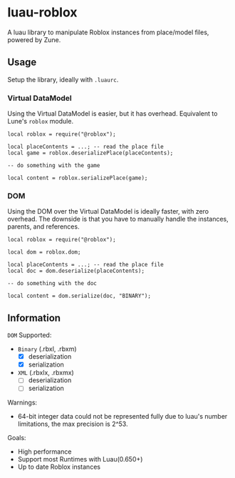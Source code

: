 # luau-roblox

A luau library to manipulate Roblox instances from place/model files, powered by Zune.

## Usage

Setup the library, ideally with `.luaurc`.

### Virtual DataModel

Using the Virtual DataModel is easier, but it has overhead. Equivalent to Lune's `roblox` module.

```luau
local roblox = require("@roblox");

local placeContents = ...; -- read the place file
local game = roblox.deserializePlace(placeContents);

-- do something with the game

local content = roblox.serializePlace(game);
```

### DOM

Using the DOM over the Virtual DataModel is ideally faster, with zero overhead.
The downside is that you have to manually handle the instances, parents, and references.

```luau
local roblox = require("@roblox");

local dom = roblox.dom;

local placeContents = ...; -- read the place file
local doc = dom.deserialize(placeContents);

-- do something with the doc

local content = dom.serialize(doc, "BINARY");
```

## Information

`DOM` Supported:
- `Binary` (.rbxl, .rbxm)
    - [x] deserialization
    - [x] serialization
- `XML` (.rbxlx, .rbxmx)
    - [ ] deserialization
    - [ ] serialization

Warnings:
- 64-bit integer data could not be represented fully due to luau's number limitations, the max precision is 2^53.

Goals:
- High performance
- Support most Runtimes with Luau(0.650+)
- Up to date Roblox instances